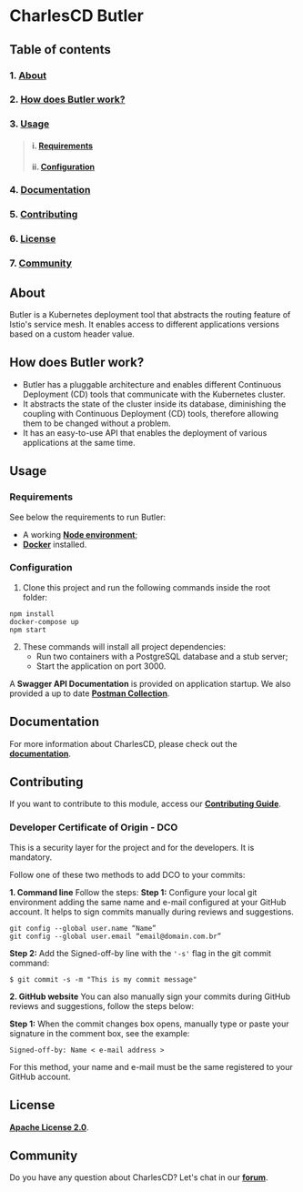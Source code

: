 
# **CharlesCD Butler**

## **Table of contents**
### 1. [**About**](#About)
### 2. [**How does Butler work?**](#How-does-Butler-work?)
### 3. [**Usage**](#Usage)
>#### i. [**Requirements**](#Requirements)
>#### ii. [**Configuration**](#Configuration)
### 4. [**Documentation**](#Documentation)
### 5. [**Contributing**](#Contributing)
### 6. [**License**](#License)
### 7. [**Community**](#Community)

## **About**
Butler is a Kubernetes deployment tool that abstracts the routing feature of Istio's service mesh. It enables access to different applications versions based on a custom header value. 

## **How does Butler work?** 

* Butler has a pluggable architecture and enables different Continuous Deployment (CD) tools that communicate with the Kubernetes cluster.
* It abstracts the state of the cluster inside its database, diminishing the coupling with Continuous Deployment (CD) tools, therefore allowing them to be changed without a problem.
* It has an easy-to-use API that enables the deployment of various applications at the same time.

## **Usage**

### **Requirements**
See below the requirements to run Butler: 
- A working [**Node environment**](https://nodejs.org/en/);
- [**Docker**](https://docs.docker.com/get-docker/) installed.


### **Configuration** 

1. Clone this project and run the following commands inside the root folder:

```
npm install
docker-compose up
npm start
```

2. These commands will install all project dependencies:
    - Run two containers with a PostgreSQL database and a stub server;
    - Start the application on port 3000.

A **Swagger API Documentation** is provided on application startup. We also provided a up to date [**Postman Collection**](https://www.postman.com/).

## **Documentation**

For more information about CharlesCD, please check out the [**documentation**](https://docs.charlescd.io/).

## **Contributing**

If you want to contribute to this module, access our [**Contributing Guide**](https://github.com/ZupIT/charlescd/blob/main/CONTRIBUTING.md).

### **Developer Certificate of Origin - DCO**

 This is a security layer for the project and for the developers. It is mandatory.
 
 Follow one of these two methods to add DCO to your commits:
 
**1. Command line**
 Follow the steps: 
 **Step 1:** Configure your local git environment adding the same name and e-mail configured at your GitHub account. It helps to sign commits manually during reviews and suggestions.

 ```
git config --global user.name “Name”
git config --global user.email “email@domain.com.br”
```
**Step 2:** Add the Signed-off-by line with the `'-s'` flag in the git commit command:

```
$ git commit -s -m "This is my commit message"
```

**2. GitHub website**
You can also manually sign your commits during GitHub reviews and suggestions, follow the steps below: 

**Step 1:** When the commit changes box opens, manually type or paste your signature in the comment box, see the example:

```
Signed-off-by: Name < e-mail address >
```

For this method, your name and e-mail must be the same registered to your GitHub account.

[Charles Documentation]: https://docs.charlescd.io/
[Node environment]: https://nodejs.org/en/
[Docker]: https://docs.docker.com/get-docker/
[Swagger API Documentation]: http://localhost:3000/api/swagger
[Postman Collection]: src/resources/postman/Charles_Butler.postman_collection.json
[Contributing Guide]: https://github.com/ZupIT/charlescd/blob/master/CONTRIBUTING.md

## **License**
[**Apache License 2.0**](https://github.com/ZupIT/charlescd/blob/main/LICENSE).

## **Community**

Do you have any question about CharlesCD? Let's chat in our [**forum**](https://forum.zup.com.br/).